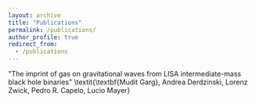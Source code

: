 ```yaml
---
layout: archive
title: "Publications"
permalink: /publications/
author_profile: true
redirect_from: 
  - /publications
---
```


"The imprint of gas on gravitational waves from LISA intermediate-mass black hole binaries"
\textit{\textbf{Mudit Garg}, Andrea Derdzinski, Lorenz Zwick, Pedro R. Capelo, Lucio Mayer}
